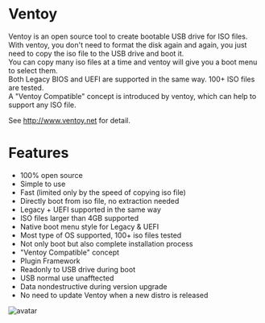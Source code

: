 # Ventoy
Ventoy is an open source tool to create bootable USB drive for ISO files.   
With ventoy, you don't need to format the disk again and again, you just need to copy the iso file to the USB drive and boot it.   
You can copy many iso files at a time and ventoy will give you a boot menu to select them.  
Both Legacy BIOS and UEFI are supported in the same way. 100+ ISO files are tested.  
A "Ventoy Compatible" concept is introduced by ventoy, which can help to support any ISO file.  

See http://www.ventoy.net for detail.

# Features
* 100% open source
* Simple to use
* Fast (limited only by the speed of copying iso file)
* Directly boot from iso file, no extraction needed
* Legacy + UEFI supported in the same way
* ISO files larger than 4GB supported
* Native boot menu style for Legacy & UEFI
* Most type of OS supported, 100+ iso files tested
* Not only boot but also complete installation process
* "Ventoy Compatible" concept
* Plugin Framework
* Readonly to USB drive during boot
* USB normal use unafftected
* Data nondestructive during version upgrade
* No need to update Ventoy when a new distro is released

![avatar](http://www.ventoy.net/static/img/screen/screen_uefi.png)

